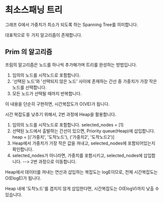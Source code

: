 # 최소스패닝 트리

그래프 G에서 가중치가 최소가 되도록 하는 Spanning Tree를 의미합니다.

대표적으로 두 가지 알고리즘이 존재합니다.

## Prim 의 알고리즘

프림의 알고리즘은 노드를 하나씩 추가해가며 트리를 완성하는 방법입니다.

1. 임의의 노드를 시작노드로 포함합니다.
2. '선택된 노드'와 '선택되지 않은 노드' 사이에 존재하는 간선 중 가중치가 가장 작은 노드를 선택합니다.
3. 모든 노드가 선택될 때까지 반복합니다.

이 내용을 단순히 구현하면, 시간복잡도가 O(VE)가 됩니다.

시간 복잡도를 낮추기 위해서, 2번 과정에 Heap을 활용합니다.

1. 임의의 노드를 시작노드로 포함합니다. selected_nodes = [1]
2. 선택된 노드에서 출발하는 간선이 있으면, Priority queue(Heap)에 삽입합니다. heap = [('가중치', '도착노드'), ('가중치2', '도착노드2')]
3. Heap에서 가중치가 가장 작은 값을 꺼내고, selected_nodes에 포함되어있는지 확인합니다.
4. selected_nodes가 아니라면, 가중치를 포함시키고, selected_nodes에 삽입합니다. --> 2번 과정으로 이동합니다.

Heap에서 데이터를 꺼내는 연산과 삽입하는 복잡도는 logE이므로, 전체 시간복잡도는 O(ElogE)가 됩니다.

Heap 내에 '도착노드'를 겹치지 않게 삽입한다면, 시간복잡도는 O(ElogV)까지 낮출 수 있습니다.
